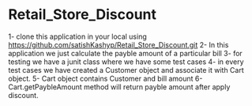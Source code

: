 # Retail_Store_Discount
1- clone this application in your local using https://github.com/satishKashyp/Retail_Store_Discount.git
2- In this application we just calculate the payble amount of a particular bill
3- for testing we have a junit class where we have some test cases
4- in every test cases we have created a Customer object and associate it with Cart object.
5- Cart object contains Customer and bill amount
6- Cart.getPaybleAmount method will return payble amount after apply discount.